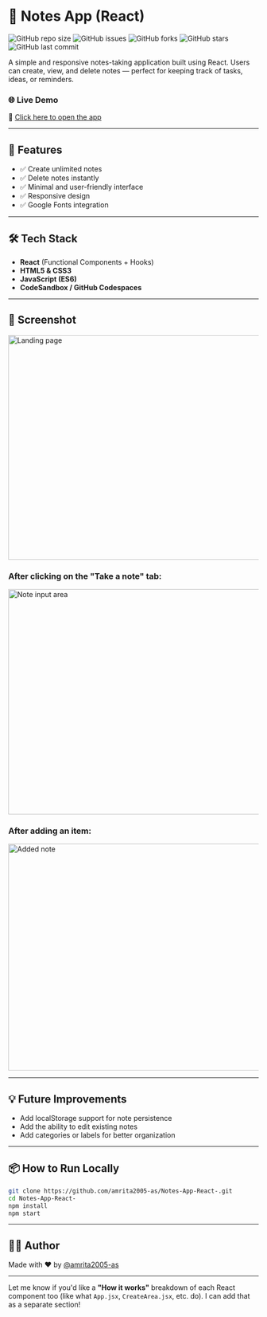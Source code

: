 # 📝 Notes App (React)

![GitHub repo size](https://img.shields.io/github/repo-size/amrita2005-as/Notes-App-React-)
![GitHub issues](https://img.shields.io/github/issues/amrita2005-as/Notes-App-React-)
![GitHub forks](https://img.shields.io/github/forks/amrita2005-as/Notes-App-React-?style=social)
![GitHub stars](https://img.shields.io/github/stars/amrita2005-as/Notes-App-React-?style=social)
![GitHub last commit](https://img.shields.io/github/last-commit/amrita2005-as/Notes-App-React-)


A simple and responsive notes-taking application built using React. Users can create, view, and delete notes — perfect for keeping track of tasks, ideas, or reminders.

### 🌐 Live Demo  
🔗 [Click here to open the app](https://vl7lxw.csb.app/)

---

## 🚀 Features

- ✅ Create unlimited notes
- ✅ Delete notes instantly
- ✅ Minimal and user-friendly interface
- ✅ Responsive design
- ✅ Google Fonts integration

---

## 🛠️ Tech Stack

- **React** (Functional Components + Hooks)
- **HTML5 & CSS3**
- **JavaScript (ES6)**
- **CodeSandbox / GitHub Codespaces**


---

## 📸 Screenshot

<img width="959" height="451" alt="Landing page" src="https://github.com/user-attachments/assets/4418b138-0ac2-4d45-b43c-37b5bca25a07" />

### After clicking on the "Take a note" tab:
<img width="959" height="452" alt="Note input area" src="https://github.com/user-attachments/assets/85ffa646-1f7d-462d-96a0-e2a470ef6c57" />

### After adding an item:
<img width="959" height="455" alt="Added note" src="https://github.com/user-attachments/assets/89d36d18-4bbf-4ab0-a844-d0c307a97313" />

---

## 💡 Future Improvements

- Add localStorage support for note persistence
- Add the ability to edit existing notes
- Add categories or labels for better organization

---

## 📦 How to Run Locally

```bash
git clone https://github.com/amrita2005-as/Notes-App-React-.git
cd Notes-App-React-
npm install
npm start
```
---
## 👩‍💻 Author
Made with ❤️ by [@amrita2005-as](https://github.com/amrita2005-as)

---
Let me know if you'd like a **"How it works"** breakdown of each React component too (like what `App.jsx`, `CreateArea.jsx`, etc. do). I can add that as a separate section!



